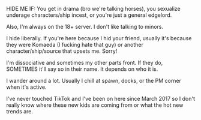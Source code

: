 HIDE ME IF: You get in drama (bro we're talking horses), you sexualize underage characters/ship incest, or you're just a general edgelord.

Also, I'm always on the 18+ server. I don't like talking to minors.

I hide liberally. If you're here because I hid your friend, usually it's because they were Komaeda (I fucking hate that guy) or another character/ship/source that upsets me. Sorry!

I'm dissociative and sometimes my other parts front. If they do, SOMETIMES it'll say so in their name. It depends on who it is.

I wander around a lot. Usually I chill at spawn, docks, or the PM corner when it's active.

I've never touched TikTok and I've been on here since March 2017 so I don't really know where these new kids are coming from or what the hot new trends are.
